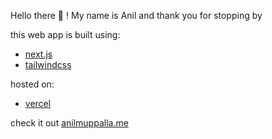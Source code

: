 Hello there 👋 ! My name is Anil and thank you for stopping by

this web app is built using:
- [next.js](https://nextjs.org/)
- [tailwindcss](https://tailwindcss.com/)

hosted on:
- [vercel](https://vercel.com/)

check it out [anilmuppalla.me](https://anilmuppalla.me/)
